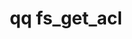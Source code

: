---
category: fs
command: fs_get_acl
keywords: qq, qq_cli, fs_get_acl
optional_options:
- alternate: []
  help: File path
  name: --path
  required: false
- alternate: []
  help: File ID
  name: --id
  required: false
- alternate: []
  help: Snapshot ID to read from
  name: --snapshot
  required: false
- alternate: []
  help: Print raw response JSON
  name: --json
  required: false
permalink: /qq-cli-command-guide/fs/fs_get_acl.html
positional_options: []
sidebar: qq_cli_command_reference_sidebar
summary: This section explains how to use the <code>qq fs_get_acl</code> command.
synopsis: Get file ACL
title: qq fs_get_acl
usage: qq fs_get_acl [-h] (--path PATH | --id ID) [--snapshot SNAPSHOT] [--json]
zendesk_source: qq CLI Command Guide

---